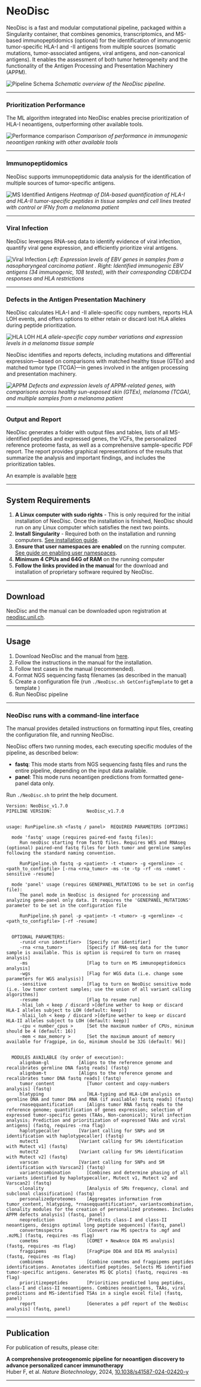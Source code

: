 # NeoDisc

NeoDisc is a fast and modular computational pipeline, packaged within a Singularity container, that combines genomics, transcriptomics, and MS-based immunopeptidomics (optional) for the identification of immunogenic tumor-specific HLA-I and -II antigens from multiple sources (somatic mutations, tumor-associated antigens, viral antigens, and non-canonical antigens). It enables the assessment of both tumor heterogeneity and the functionality of the Antigen Processing and Presentation Machinery (APPM).


![Pipeline Schema](doc/pipeline_schema.png)
*Schematic overview of the NeoDisc pipeline.*

---

### Prioritization Performance

The ML algorithm integrated into NeoDisc enables precise prioritization of HLA-I neoantigens, outperforming other available tools.

![Performance comparison](doc/prioritization_comparison.png)
*Comparison of performance in immunogenic neoantigen ranking with other available tools*

---

### Immunopeptidomics

NeoDisc supports immunopeptidomic data analysis for the identification of multiple sources of tumor-specific antigens.

![MS Identified Antigens](doc/ms_identified_antigens.png)
*Heatmap of DIA-based quantification of HLA-I and HLA-II tumor-specific peptides in tissue samples and cell lines treated with control or IFNγ from a melanoma patient*

---

### Viral Infection

NeoDisc leverages RNA-seq data to identify evidence of viral infection, quantify viral gene expression, and efficiently prioritize viral antigens.

![Viral Infection](doc/viral_infection.png)
*Left: Expression levels of EBV genes in samples from a nasopharyngeal carcinoma patient . Right: Identified immunogenic EBV antigens (34 immunogenic, 108 tested), with their corresponding CD8/CD4 responses and HLA restrictions*

---

### Defects in the Antigen Presentation Machinery

NeoDisc calculates HLA-I and -II allele-specific copy numbers, reports HLA LOH events, and offers options to either retain or discard lost HLA alleles during peptide prioritization.

![HLA LOH](doc/hlaloh.png)
*HLA allele-specific copy number variations and expression levels in a melanoma tissue sample*


NeoDisc identifies and reports defects, including mutations and differential expression—based on comparisons with matched healthy tissue (GTEx) and matched tumor type (TCGA)—in genes involved in the antigen processing and presentation machinery.

![APPM](doc/appm.png)
*Defects and expression levels of APPM-related genes, with comparisons across healthy sun-exposed skin (GTEx), melanoma (TCGA), and multiple samples from a melanoma patient*

---

### Output and Report

NeoDisc generates a folder with output files and tables, lists of all MS-identified peptides and expressed genes, the VCFs, the personalized reference proteome fasta, as well as a comprehensive sample-specific PDF report. The report provides graphical representations of the results that summarize the analysis and important findings, and includes the prioritization tables.

An example is available [here](doc/report_example.pdf)

---

## System Requirements

1. **A Linux computer with sudo rights** - This is only required for the initial installation of NeoDisc. Once the installation is finished, NeoDisc should run on any Linux computer which satisfies the next two points.
2. **Install Singularity** - Required both on the installation and running computers. [See installation guide](https://docs.sylabs.io/guides/latest/user-guide/quick_start.html#quick-installation-steps).
3. **Ensure that user namespaces are enabled** on the running computer. [See guide on enabling user namespaces](https://docs.sylabs.io/guides/latest/admin-guide/user_namespace.html).
4. **Minimum 4 CPUs and 64G of RAM** on the running computer
5. **Follow the links provided in the manual** for the download and installation of proprietary software required by NeoDisc.
---

## Download

NeoDisc and the manual can be downloaded upon registration at [neodisc.unil.ch](https://neodisc.unil.ch/).

---

## Usage

1. Download NeoDisc and the manual from [here](https://neodisc.unil.ch/).
2. Follow the instructions in the manual for the installation.
3. Follow test cases in the manual (recommended).
4. Format NGS sequencing fastq filenames (as described in the manual)
5. Create a configuration file (run `./NeoDisc.sh GetConfigTemplate` to get a template )
6. Run NeoDisc pipeline
---

### NeoDisc runs with a command-line interface
The manual provides detailed instructions on formatting input files, creating the configuration file, and running NeoDisc.

NeoDisc offers two running modes, each executing specific modules of the pipeline, as described below:
- **fastq**: This mode starts from NGS sequencing fastq files and runs the entire pipeline, depending on the input data available.
- **panel**: This mode runs neoantigen predictions from formatted gene-panel data only.


Run `./NeoDisc.sh` to print the help document.

```shell
Version: NeoDisc_v1.7.0
PIPELINE VERSION:             NeoDisc_v1.7.0


usage: RunPipeline.sh <fastq / panel>  REQUIRED PARAMETERS [OPTIONS]

  mode 'fastq' usage (requires paired-end fastq files):
     Run neoDisc starting from fastQ files. Requires WES and RNAseq (optional) paired-end fastq files for both tumor and germline samples following the standard naming convention.

     RunPipeline.sh fastq -p <patient> -t <tumor> -g <germline> -c <path_to_configfile> [-rna <rna_tumor> -ms -te -tp -rf -ns -nomet -sensitive -resume]

  mode 'panel' usage (requires GENEPANEL_MUTATIONS to be set in config file):
     The panel mode in NeoDisc is designed for processing and analyzing gene-panel only data. It requires the 'GENEPANEL_MUTATIONS' parameter to be set in the configuration file

     RunPipeline.sh panel -p <patient> -t <tumor> -g <germline> -c <path_to_configfile> [-rf -resume]


  OPTIONAL PARAMETERS:
     -runid <run identifier>  [Specify run identifier]
     -rna <rna_tumor>         [Specify if RNA-seq data for the tumor sample is available. This is option is required to turn on rnaseq analysis]
     -ms                      [Flag to turn on MS immunopeptidomics analysis]
     -wgs                     [Flag for WGS data (i.e. change some parameters for WGS analysis)]
     -sensitive               [Flag to turn on NeoDisc sensitive mode (i.e. low tumor content samples; use the union of all variant calling algorithms)]
     -resume                  [Flag to resume run]
     -hlai_loh < keep / discard >[define wether to keep or discard HLA-I alleles subject to LOH (default: keep)]
     -hlaii_loh < keep / discard >[define wether to keep or discard HLA-II alleles subject to LOH (default: keep)]
     -cpu < number_cpus >     [Set the maximum number of CPUs, minimum should be 4 (default: 16)]
     -mem < max_memory >      [Set the maximum amount of memory available for fragpipe, in Go, minimum should be 32G (default: 96)]


  MODULES AVAILABLE (by order of execution):
     alignbam-gl           [Aligns to the reference genome and recalibrates germline DNA fastq reads] (fastq)
     alignbam-t            [Aligns to the reference genome and recalibrates tumor DNA fastq reads] (fastq)
     tumor_content            [Tumor content and copy-numbers analysis] (fastq)
     hlatyping                [HLA-typing and HLA-LOH analysis on germline DNA and tumor DNA and RNA (if available) fastq reads] (fastq)
     rnaseqquantification     [Aligns tumor RNA fastq reads to the reference genome; quantification of genes expression; selection of expressed tumor-specific genes (TAAs, Non-canonical); Viral infection analysis; Prediction and prioritization of expressed TAAs and viral antigens] (fastq, requires -rna flag)
     haplotypecaller       [Variant calling for SNPs and SM identification with haplotypecaller] (fastq)
     mutect1               [Variant calling for SMs identification with Mutect v1] (fastq)
     mutect2               [Variant calling for SMs identification with Mutect v2] (fastq)
     varscan               [Variant calling for SNPs and SM identification with Varscan2] (fastq)
     variantscombination      [Combines and determine phasing of all variants identified by haplotypecaller, Mutect v1, Mutect v2 and Varscan2] (fastq)
     clonality                [Analysis of SMs frequency, clonal and subclonal classification] (fastq)
     personalizedproteomes    [Aggregates information from tumor_content, hlatyping, *rnaseqquantification*, variantscombination, clonality modules for the creation of personalized proteomes. Includes APPM defects analysis] (fastq, panel)
     neoprediction            [Predicts class-I and class-II neoantigens, designs optimal long peptide sequences] (fastq, panel)
     convertmsspectra         [Convert raw MS spectra to .mgf and .mzML] (fastq, requires -ms flag)
     cometms                  [COMET + NewAnce DDA MS analysis] (fastq, requires -ms flag)
     fragpipems               [FragPipe DDA and DIA MS analysis] (fastq, requires -ms flag)
     combinems                [Combine cometms and fragpipems peptides identifications. Annotates identified peptides. Selects MS identified tumor-specific antigens. Generates MS QC plots] (fastq, requires -ms flag)
     prioritizepeptides       [Prioritizes predicted long peptides, class-I and class-II neoantigens. Combines neoantigens, TAAs, viral predictions and MS-identified TSAs in a single excel file] (fastq, panel)
     report                   [Generates a pdf report of the NeoDisc analysis] (fastq, panel)
```

---

## Publication

For publication of results, please cite:

**A comprehensive proteogenomic pipeline for neoantigen discovery to advance personalized cancer immunotherapy**  
Huber F, et al.
*Nature Biotechnology*, 2024, [10.1038/s41587-024-02420-y](https://www.nature.com/articles/s41587-024-02420-y)

---
